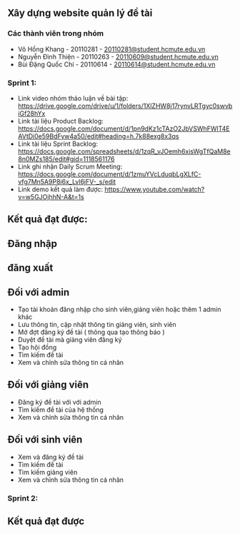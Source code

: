 ## Xây dựng website quản lý đề tài

### Các thành viên trong nhóm
* Võ Hồng Khang - 20110281 - 20110281@student.hcmute.edu.vn
* Nguyễn Đình Thiện - 20110263 - 20110609@student.hcmute.edu.vn
* Bùi Đặng Quốc Chí - 20110614 - 20110614@student.hcmute.edu.vn

### Sprint 1:
* Link  video nhóm thảo luận về bài tập: https://drive.google.com/drive/u/1/folders/1XlZHW8j17rynvLRTgyc0swvbiGf28hYx
* Link tài liệu Product Backlog: https://docs.google.com/document/d/1pn9dKz1cTAzO2JbVSWhFWlT4EAVtDi0e59BdFyw4a50/edit#heading=h.7k88exg8x3qs
* Link tài liệu Sprint Backlog: https://docs.google.com/spreadsheets/d/1zqR_vJOemh6xisWgTfQaM8e8n0MZs185/edit#gid=1118561176
* Link ghi nhận Daily Scrum Meeting: https://docs.google.com/document/d/1zmuYVcLduqbLgXLfC-vfg7Mn5A9P8i6x_Lvl6jFV-_s/edit
* Link demo kết quả làm được: https://www.youtube.com/watch?v=w5GJOjhhN-A&t=1s
## Kết quả đạt được:
## Đăng nhập
## đăng xuất
## Đối với admin
* Tạo tài khoản đăng nhập cho sinh viên,giảng viên hoặc thêm 1 admin khác
* Lưu thông tin, cập nhật thông tin giảng viên, sinh viên
* Mở đợt đăng ký đề tài ( thông qua tạo thông báo )
* Duyệt đề tài mà giảng viên đăng ký
* Tạo hội đồng
* Tìm kiếm đề tài
* Xem và chỉnh sửa thông tin cá nhân
## Đối với giảng viên
* Đăng ký đề tài với với admin
* Tìm kiếm đề tài của hệ thống
* Xem và chỉnh sửa thông tin cá nhân
## Đối với sinh viên
* Xem và đăng ký đề tài
* Tìm kiếm đề tài
* Tìm kiếm giảng viên
* Xem và chỉnh sửa thông tin cá nhân
### Sprint 2:


## Kết quả đạt được
